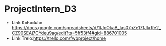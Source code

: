 # ProjectIntern_D3
- Link Schedule: https://docs.google.com/spreadsheets/d/1tJoOkaB_Ias07nZe171JkrRe2_CZ90SEAj7CYdeu9ag/edit?ts=5ff53ff4#gid=886701005
- Link Trelo:https://trello.com/fwbproject/home
